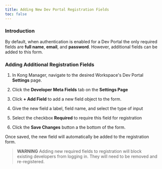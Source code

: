 ```yaml
---
title: Adding New Dev Portal Registration Fields
toc: false
---
```



### Introduction

By default, when authentication is enabled for a Dev Portal the only required
fields are **full name**, **email**, and **password**. However, additional fields can be added
to this form.


### Adding Additional Registration Fields

1. In Kong Manager, navigate to the desired Workspace's Dev Portal **Settings** page.

2. Click the **Developer Meta Fields** tab on the **Settings Page**

3. Click **+ Add Field** to add a new field object to the form.

4. Give the new field a label, field name, and select the type of input

5. Select the checkbox **Required** to require this field for registration

6. Click the **Save Changes** button a the bottom of the form.


Once saved, the new field will automatically be added to the registration form.

> **WARNING** Adding new required fields to registration will block existing
> developers from logging in. They will need to be removed and re-registered.